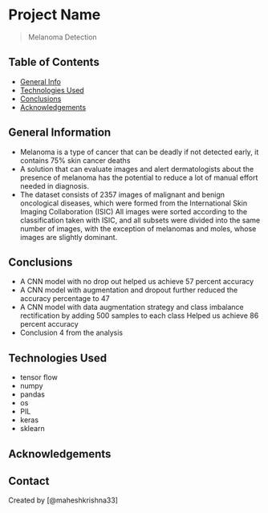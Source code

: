 # Project Name
> Melanoma Detection


## Table of Contents
* [General Info](#general-information)
* [Technologies Used](#technologies-used)
* [Conclusions](#conclusions)
* [Acknowledgements](#acknowledgements)

<!-- You can include any other section that is pertinent to your problem -->

## General Information
- Melanoma is a type of cancer that can be deadly if not detected early, it contains 75% skin cancer deaths
- A solution that can evaluate images and alert dermatologists about the presence of melanoma has the potential to reduce a lot of manual effort needed in diagnosis.
- The dataset consists of 2357 images of malignant and benign oncological diseases, which were formed from the International Skin Imaging Collaboration (ISIC)
All images were sorted according to the classification taken with ISIC, and all subsets were divided into the same number of images, with the exception of melanomas and moles, whose images are slightly dominant.

<!-- You don't have to answer all the questions - just the ones relevant to your project. -->

## Conclusions
- A CNN model with no drop out helped us achieve 57 percent accuracy
- A CNN model with augmentation and dropout further reduced the accuracy percentage to 47
- A CNN model with data augmentation strategy  and class imbalance rectification by adding 500 samples to each class Helped us achieve 86 percent accuracy
- Conclusion 4 from the analysis

<!-- You don't have to answer all the questions - just the ones relevant to your project. -->


## Technologies Used
- tensor flow
- numpy
- pandas
- os
- PIL
- keras
- sklearn



<!-- As the libraries versions keep on changing, it is recommended to mention the version of library used in this project -->

## Acknowledgements



## Contact
Created by [@maheshkrishna33] 


<!-- Optional -->
<!-- ## License -->
<!-- This project is open source and available under the [... License](). -->

<!-- You don't have to include all sections - just the one's relevant to your project -->